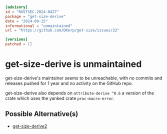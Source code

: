 ```toml
[advisory]
id = "RUSTSEC-2024-0427"
package = "get-size-derive"
date = "2024-09-15"
informational = "unmaintained"
url = "https://github.com/DKerp/get-size/issues/22"

[versions]
patched = []
```

# get-size-derive is unmaintained

get-size-derive's maintainer seems to be unreachable, with no commits and releases pushed for 1 year and no activity on the GitHub repo.

get-size-derive also depends on `attribute-derive ^0.6` a version of the crate which uses the yanked crate `proc-macro-error`.

## Possible Alternative(s)

- [get-size-derive2](https://crates.io/crates/get-size-derive2)
